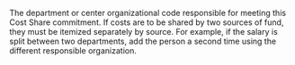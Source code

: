 The department or center organizational code responsible for meeting this Cost Share commitment. If costs are to be shared by two  sources of fund, they must be itemized separately by source.  For example, if the salary is split between two departments, add the person a second time using the different responsible organization.
